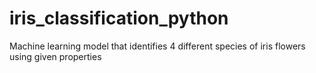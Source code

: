 # iris_classification_python
Machine learning model that identifies 4 different species of iris flowers using given properties 
